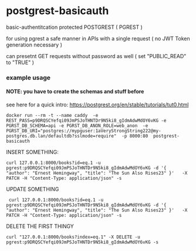 # postgrest-basicauth

basic-authentitcation protected POSTGREST ( PGREST ) 

for using pgrest a safe manner in APIs with a single request ( no JWT Token generation necessary )

can presetnt GET requests without password as well ( set "PUBLIC_READ" to "TRUE" )
### example usage

#### NOTE: you have to create the schemas and stuff before 
see here for a quick intro:  https://postgrest.org/en/stable/tutorials/tut0.html


```
docker run --rm -t --name caddy  -e REST_PASS=p9DRQSCYefqi09JmPSJoTHNTDr9N5ki8_gIdmAdwMdOY6vKG -e PGRST_DB_SCHEMA=api -e PGRST_DB_ANON_ROLE=web_anon  -e PGRST_DB_URI="postgres://mypguser:1aVeryStrongString222@my-postgres.db.lan/defaultdb?sslmode=require"  -p 8000:80  postgrest-basicauth
```
INSERT SOMETHING:
```
curl 127.0.0.1:8000/books?id=eq.1 -u pgrest:p9DRQSCYefqi09JmPSJoTHNTDr9N5ki8_gIdmAdwMdOY6vKG -d '{  "author": "Ernest Hemingway", "title": "The Sun Also Rises23" }'   -X PATCH -H "Content-Type: application/json" -s
```
UPDATE SOMETHING
```
 curl 127.0.0.1:8000/books?id=eq.1 -u pgrest:p9DRQSCYefqi09JmPSJoTHNTDr9N5ki8_gIdmAdwMdOY6vKG -d '{  "author": "Ernest Hemingway", "title": "The Sun Also Rises23" }'   -X PATCH -H "Content-Type: application/json" -s
```

DELETE THE FIRST THINGY
```
curl "127.0.0.1:8000/books?index=eq.1" -X DELETE -u pgrest:p9DRQSCYefqi09JmPSJoTHNTDr9N5ki8_gIdmAdwMdOY6vKG -s
```
